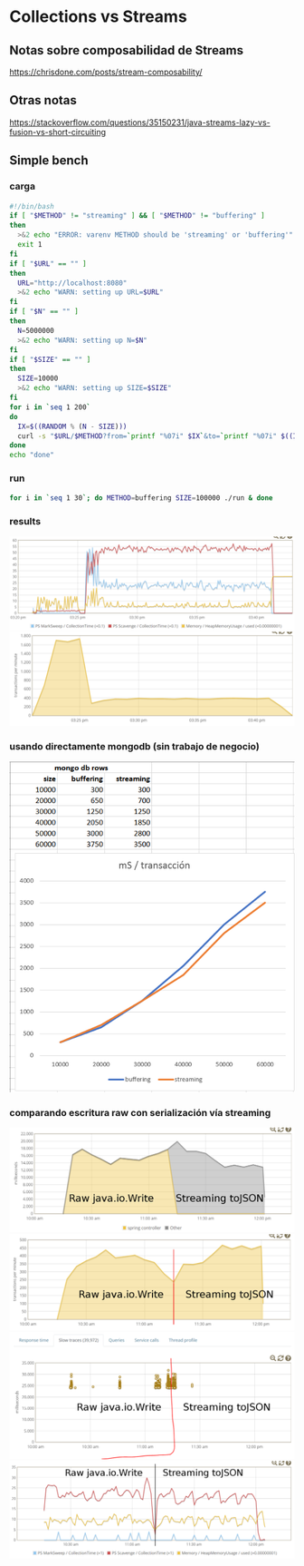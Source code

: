 # Collections vs Streams

## Notas sobre composabilidad de Streams

https://chrisdone.com/posts/stream-composability/

## Otras notas

https://stackoverflow.com/questions/35150231/java-streams-lazy-vs-fusion-vs-short-circuiting

## Simple bench

### carga

```bash
#!/bin/bash
if [ "$METHOD" != "streaming" ] && [ "$METHOD" != "buffering" ]
then
  >&2 echo "ERROR: varenv METHOD should be 'streaming' or 'buffering'"
  exit 1
fi
if [ "$URL" == "" ]
then
  URL="http://localhost:8080"
  >&2 echo "WARN: setting up URL=$URL"
fi
if [ "$N" == "" ]
then
  N=5000000
  >&2 echo "WARN: setting up N=$N"
fi
if [ "$SIZE" == "" ]
then
  SIZE=10000
  >&2 echo "WARN: setting up SIZE=$SIZE"
fi
for i in `seq 1 200`
do
  IX=$((RANDOM % (N - SIZE)))
  curl -s "$URL/$METHOD?from=`printf "%07i" $IX`&to=`printf "%07i" $((IX + SIZE))`" | tr ',' '\n' | wc -l
done
echo "done"
```

### run

```bash
for i in `seq 1 30`; do METHOD=buffering SIZE=100000 ./run & done
```

### results

![memory](mem.PNG)
![throughput](throughput.PNG)

### usando directamente mongodb (sin trabajo de negocio)

![mongodb](mongo.PNG)

### comparando escritura raw con serialización vía streaming

![raw_vs_stream_transactiontime](raw_vs_stream_transactiontime.PNG)
![raw_vs_stream_throughput](raw_vs_stream_throughput.PNG)
![raw_vs_stream_slow](raw_vs_stream_slow.PNG)
![raw_vs_stream_mem](raw_vs_stream_mem.PNG)
